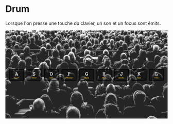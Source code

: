 # Drum

Lorsque l'on presse une touche du clavier, un son et un focus sont émits.

![Visuel](img.png "Visuel")